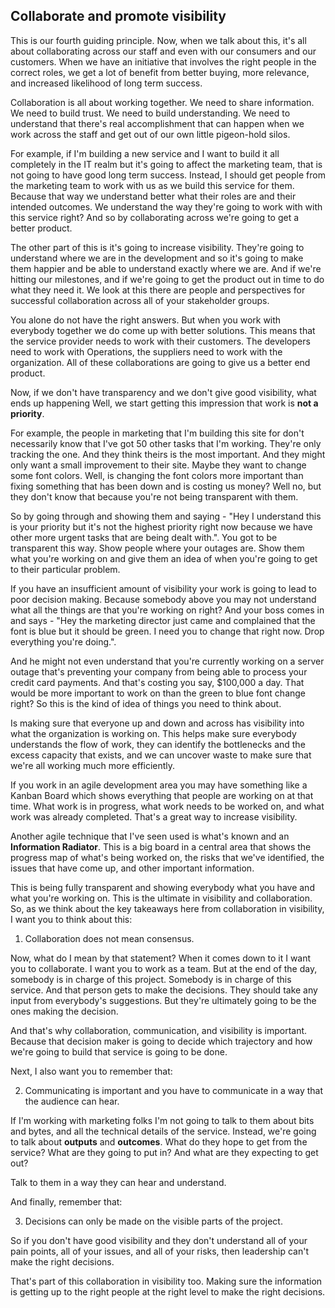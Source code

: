 ## Collaborate and promote visibility

This is our fourth guiding principle. Now, when we talk about this, it's all about collaborating across our staff and even with our consumers and our customers. When we have an initiative that involves the right people in the correct roles, we get a lot of benefit from better buying, more relevance, and increased likelihood of long term success.

Collaboration is all about working together. We need to share information. We need to build trust. We need to build understanding. We need to understand that there's real accomplishment that can happen when we work across the staff and get out of our own little pigeon-hold silos.

For example, if I'm building a new service and I want to build it all completely in the IT realm but it's going to affect the marketing team, that is not going to have good long term success. Instead, I should get people from the marketing team to work with us as we build this service for them. Because that way we understand better what their roles are and their intended outcomes. We understand the way they're going to work with with this service right? And so by collaborating across we're going to get a better product.

The other part of this is it's going to increase visibility. They're going to understand where we are in the development and so it's going to make them happier and be able to understand exactly where we are. And if we're hitting our milestones, and if we're going to get the product out in time to do what they need it. We look at this there are people and perspectives for successful collaboration across all of your stakeholder groups.

You alone do not have the right answers. But when you work with everybody together we do come up with better solutions. This means that the service provider needs to work with their customers. The developers need to work with Operations, the suppliers need to work with the organization. All of these collaborations are going to give us a better end product.

Now, if we don't have transparency and we don't give good visibility, what ends up happening Well, we start getting this impression that work is __not a priority__.

For example, the people in marketing that I'm building this site for don't necessarily know that I've got 50 other tasks that I'm working. They're only tracking the one. And they think theirs is the most important. And they might only want a small improvement to their site. Maybe they want to change some font colors. Well, is changing the font colors more important than fixing something that has been down and is costing us money? Well no, but they don't know that because you're not being transparent with them.

So by going through and showing them and saying - "Hey I understand this is your priority but it's not the highest priority right now because we have other more urgent tasks that are being dealt with.". You got to be transparent this way. Show people where your outages are. Show them what you're working on and give them an idea of when you're going to get to their particular problem.

If you have an insufficient amount of visibility your work is going to lead to poor decision making. Because somebody above you may not understand what all the things are that you're working on right? And your boss comes in and says - "Hey the marketing director just came and complained that the font is blue but it should be green. I need you to change that right now. Drop everything you're doing.".

And he might not even understand that you're currently working on a server outage that's preventing your company from being able to process your credit card payments. And that's costing you say, $100,000 a day. That would be more important to work on than the green to blue font change right? So this is the kind of idea of things you need to think about.

Is making sure that everyone up and down and across has visibility into what the organization is working on. This helps make sure everybody understands the flow of work, they can identify the bottlenecks and the excess capacity that exists, and we can uncover waste to make sure that we're all working much more efficiently. 

If you work in an agile development area you may have something like a Kanban Board which shows everything that people are working on at that time. What work is in progress, what work needs to be worked on, and what work was already completed. That's a great way to increase visibility.

Another agile technique that I've seen used is what's known and an __Information Radiator__. This is a big board in a central area that shows the progress map of what's being worked on, the risks that we've identified, the issues that have come up, and other important information.

This is being fully transparent and showing everybody what you have and what you're working on. This is the ultimate in visibility and collaboration. So, as we think about the key takeaways here from collaboration in visibility, I want you to think about this:

1. Collaboration does not mean consensus.

Now, what do I mean by that statement? When it comes down to it I want you to collaborate. I want you to work as a team. But at the end of the day, somebody is in charge of this project. Somebody is in charge of this service. And that person gets to make the decisions. They should take any input from everybody's suggestions. But they're ultimately going to be the ones making the decision. 

And that's why collaboration, communication, and visibility is important. Because that decision maker is going to decide which trajectory and how we're going to build that service is going to be done. 

Next, I also want you to remember that:

2. Communicating is important and you have to communicate in a way that the audience can hear.

If I'm working with marketing folks I'm not going to talk to them about bits and bytes, and all the technical details of the service. Instead, we're going to talk about __outputs__ and __outcomes__. What do they hope to get from the service? What are they going to put in? And what are they expecting to get out?

Talk to them in a way they can hear and understand. 

And finally, remember that:

3. Decisions can only be made on the visible parts of the project.

So if you don't have good visibility and they don't understand all of your pain points, all of your issues, and all of your risks, then leadership can't make the right decisions.

That's part of this collaboration in visibility too. Making sure the information is getting up to the right people at the right level to make the right decisions.
